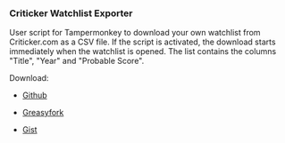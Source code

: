 ### Criticker Watchlist Exporter

User script for Tampermonkey to download your own watchlist from Criticker.com as a CSV file. 
If the script is activated, the download starts immediately when the watchlist is opened. 
The list contains the columns "Title", "Year" and "Probable Score".

Download:

- [Github](https://github.com/Alsweider/CritickerWatchlistExporter/releases/latest)

- [Greasyfork](https://greasyfork.org/de/scripts/521339-criticker-watchlist-exporter)

- [Gist](https://gist.github.com/Alsweider/84472a029993d99a0c0dcefd3ea03e81)
